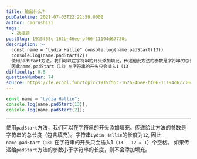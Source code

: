 ```yaml
---
title: 输出什么?
pubDatetime: 2021-07-03T22:21:59.000Z
author: caorushizi
tags:
  - 选择题
postSlug: 1915f55c-162b-46ee-bf06-11194d67730c
description: >-
  const name = "Lydia Hallie" console.log(name.padStart(13))
  console.log(name.padStart(2))
  使用padStart方法，我们可以在字符串的开头添加填充。传递给此方法的参数是字符串的总长度（包含填充）。字符串Lydia Hallie的长度为12,
  因此name.padStart（13）在字符串的开头只会插入1（13
difficulty: 0.5
questionNumber: 74
source: https://fe.ecool.fun/topic/1915f55c-162b-46ee-bf06-11194d67730c
---
```


```javascript
const name = "Lydia Hallie";
console.log(name.padStart(13));
console.log(name.padStart(2));
```

---

使用`padStart`方法，我们可以在字符串的开头添加填充。传递给此方法的参数是字符串的总长度（包含填充）。字符串`Lydia Hallie`的长度为`12`, 因此`name.padStart（13）`在字符串的开头只会插入1（`13 - 12 = 1`）个空格。
如果传递给`padStart`方法的参数小于字符串的长度，则不会添加填充。
